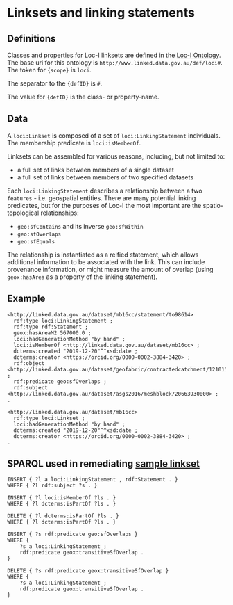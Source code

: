 # Linksets and linking statements
## Definitions

Classes and properties for Loc-I linksets are defined in the [Loc-I Ontology](http://www.linked.data.gov.au/def/loci). 
The base uri for this ontology is `http://www.linked.data.gov.au/def/loci#`. The token for `{scope}` is `loci`. 

The separator to the `{defID}` is `#`. 

The value for `{defID}` is the class- or property-name. 

## Data 

A `loci:Linkset` is composed of a set of `loci:LinkingStatement` individuals. 
The membership predicate is `loci:isMemberOf`. 

Linksets can be assembled for various reasons, including, but not limited to:

* a full set of links between members of a single dataset
* a full set of links between members of two specified datasets

Each `loci:LinkingStatement` describes a relationship between a two `features` - i.e. geospatial entities. 
There are many potential linking predicates, but for the purposes of Loc-I the most important are the spatio-topological relationships:

* `geo:sfContains` and its inverse `geo:sfWithin`
* `geo:sfOverlaps`
* `geo:sfEquals`

The relationship is instantiated as a reified statement, which allows additional information to be associated with the link. This can include provenance information, or might measure the amount of overlap (using `geox:hasArea` as a property of the linking statement). 

## Example
```
<http://linked.data.gov.au/dataset/mb16cc/statement/to98614>
  rdf:type loci:LinkingStatement ;
  rdf:type rdf:Statement ;
  geox:hasAreaM2 567000.0 ;
  loci:hadGenerationMethod "by hand" ;
  loci:isMemberOf <http://linked.data.gov.au/dataset/mb16cc> ;
  dcterms:created "2019-12-20"^^xsd:date ;
  dcterms:creator <https://orcid.org/0000-0002-3884-3420> ;
  rdf:object <http://linked.data.gov.au/dataset/geofabric/contractedcatchment/12101547> ;
  rdf:predicate geo:sfOverlaps ;
  rdf:subject <http://linked.data.gov.au/dataset/asgs2016/meshblock/20663930000> ;
.

<http://linked.data.gov.au/dataset/mb16cc>
  rdf:type loci:Linkset ;
  loci:hadGenerationMethod "by hand" ;
  dcterms:created "2019-12-20"^^xsd:date ;
  dcterms:creator <https://orcid.org/0000-0002-3884-3420> ;
.

```

## SPARQL used in remediating [sample linkset](https://github.com/CSIRO-enviro-informatics/loci-testdata/blob/master/loci-ld-dataset/loci-linkset-instances-1.ttl) 

```
INSERT { ?l a loci:LinkingStatement , rdf:Statement . }
WHERE { ?l rdf:subject ?s . }

INSERT { ?l loci:isMemberOf ?ls . }
WHERE { ?l dcterms:isPartOf ?ls . }

DELETE { ?l dcterms:isPartOf ?ls . }
WHERE { ?l dcterms:isPartOf ?ls . }

INSERT { ?s rdf:predicate geo:sfOverlaps }
WHERE { 
	?s a loci:LinkingStatement ;
	rdf:predicate geox:transitiveSfOverlap .  
}

DELETE { ?s rdf:predicate geox:transitiveSfOverlap }
WHERE { 
	?s a loci:LinkingStatement ;
	rdf:predicate geox:transitiveSfOverlap .  
}
```
